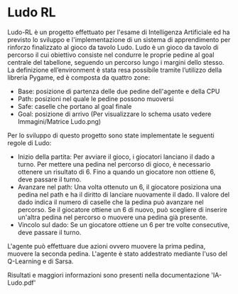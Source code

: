 # Ludo RL
Ludo-RL è un progetto effettuato per l'esame di Intelligenza Artificiale ed ha previsto lo sviluppo e l'implementazione di un sistema di apprendimento per rinforzo finalizzato al gioco da tavolo Ludo. Ludo è un gioco da tavolo di percorso il cui obiettivo consiste nel condurre le proprie pedine al goal centrale del tabellone, seguendo un percorso lungo i margini dello stesso.
La definizione ell’environment è stata resa possibile tramite l’utilizzo della libreria Pygame, ed è composta da quattro zone:
- Base: posizione di partenza delle due pedine dell'agente e della CPU
- Path: posizioni nel quale le pedine possono muoversi
- Safe: caselle che portano al goal finale
- Goal: posizione di arrivo
(Per visualizzare lo schema usato vedere Immagini/Matrice Ludo.png)

Per lo sviluppo di questo progetto sono state implementate le seguenti regole di Ludo:
- Inizio della partita: Per avviare il gioco, i giocatori lanciano il dado a turno. Per mettere una pedina nel percorso di gioco, è necessario ottenere un risultato di 6. Fino a quando un giocatore non ottiene 6, deve passare il turno.
- Avanzare nel path: Una volta ottenuto un 6, il giocatore posiziona una pedina nel path e ha il diritto di lanciare nuovamente il dado. Il valore del dado indica il numero di caselle che la pedina può avanzare nel percorso. Se il giocatore ottiene un 6 di nuovo, può scegliere di inserire un'altra pedina nel percorso o muovere una pedina già presente.
- Vincolo sul dado: Se un giocatore ottiene un 6 per tre volte consecutive, deve passare il turno.

L'agente può effettuare due azioni ovvero muovere la prima pedina, muovere la seconda pedina. L'agente è stato addestrato mediante l'uso del Q-Learning e di Sarsa.

Risultati e maggiori informazioni sono presenti nella documentazione 'IA-Ludo.pdf'
